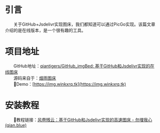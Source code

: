 # 引言

&emsp;&emsp;关于GitHub+Jsdelivr实现图床，我们都知道可以通过PicGo实现。该篇文章介绍的是在线版本，是一个很有趣的工具。

# 项目地址

&emsp;&emsp;GitHub地址：[qiantigers/GitHub_imgBed: 基于GitHub和Jsdelivr实现的在线图床](https://github.com/winkxx/GitHub_imgBed)<br>
&emsp;&emsp;源码来自于：[烟雨图床](https://git.code.tencent.com/yyhy/ImgBed.git)<br>
&emsp;&emsp;🔗Demo：[https://img.winkxrq.tk](https://img.winkxrq.tk)

# 安装教程

&emsp;&emsp;🔗教程链接：[风卷残云：基于GitHub和Jsdelivr实现的高速图床 - 勿埋我心 (qian.blue)](https://www.qian.blue/archives/GitHub_ImgBed.html)
